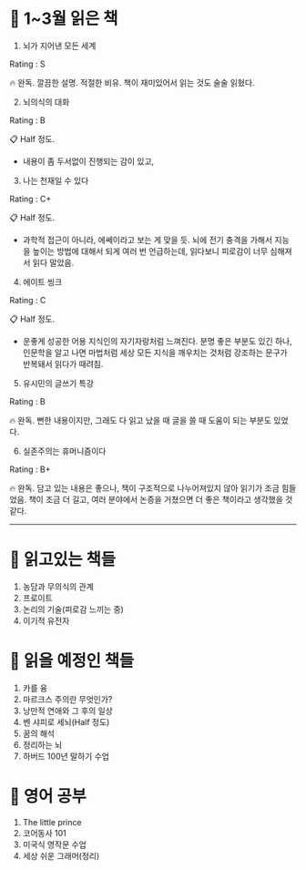 # 📌 1~3월 읽은 책

1. 뇌가 지어낸 모든 세계

Rating : S

🔥 완독.
깔끔한 설명. 적절한 비유. 책이 재미있어서 읽는 것도 술술 읽혔다.

2. 뇌의식의 대화

Rating : B

📋 Half 정도.
* 내용이 좀 두서없이 진행되는 감이 있고, 

3. 나는 천재일 수 있다

Rating : C+

📋 Half 정도.
* 과학적 접근이 아니라, 에쎄이라고 보는 게 맞을 듯. 뇌에 전기 충격을 가해서 지능을 높이는 방법에 대해서 되게 여러 번 언급하는데, 읽다보니 피로감이 너무 심해져서 읽다 말았음.

4. 에이트 씽크

Rating : C

📋 Half 정도.
* 운좋게 성공한 어용 지식인의 자기자랑처럼 느껴진다. 분명 좋은 부분도 있긴 하나, 인문학을 알고 나면 마법처럼 세상 모든 지식을 깨우치는 것처럼 강조하는 문구가 반복돼서 읽다가 때려침.

5. 유시민의 글쓰기 특강

Rating : B

🔥 완독.
뻔한 내용이지만, 그래도 다 읽고 났을 때 글을 쓸 때 도움이 되는 부분도 있었다.

6. 실존주의는 휴머니즘이다

Rating : B+

🔥 완독.
담고 있는 내용은 좋으나, 책이 구조적으로 나누어져있지 않아 읽기가 조금 힘들었음.
책이 조금 더 길고, 여러 분야에서 논증을 거쳤으면 더 좋은 책이라고 생각했을 것 같다.

___

# 📌 읽고있는 책들

1. 농담과 무의식의 관계
2. 프로이트
3. 논리의 기술(피로감 느끼는 중)
4. 이기적 유전자

# 📌 읽을 예정인 책들

1. 카를 융
2. 마르크스 주의란 무엇인가?
3. 낭만적 연애와 그 후의 일상
4. 벤 샤피로 세뇌(Half 정도)
5. 꿈의 해석
6. 정리하는 뇌
7. 하버드 100년 말하기 수업

# 📌 영어 공부

1. The little prince
2. 코어동사 101
3. 미국식 영작문 수업
4. 세상 쉬운 그래머(정리)
